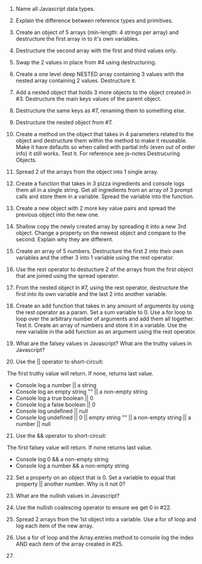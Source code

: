 1. Name all Javascript data types.

2. Explain the difference between reference types and primitives.

3. Create an object of 5 arrays (min-length: 4 strings per array) and destructure the first array in to it's own variables.

4. Destructure the second array with the first and third values only.

5. Swap the 2 values in place from #4 using destructuring.

6. Create a one level deep NESTED array containing 3 values with the nested array containing 2 values. Destructure it.

7. Add a nested object that holds 3 more objects to the object created in #3. Destructure the main keys values of the parent object.

8. Destructure the same keys as #7, renaming them to something else.

9. Destructure the nested object from #7.

10. Create a method on the object that takes in 4 parameters related to the object and destructure them within the method to make it reuseable. Make it have defaults so when called with partial info (even out of order info) it still works. Test it. For reference see js-notes Destrucuring Objects.

11. Spread 2 of the arrays from the object into 1 single array.

12. Create a function that takes in 3 pizza ingredients and console logs them all in a single string. Get all ingredients from an array of 3 prompt calls and store them in a variable. Spread the variable into the function.

13. Create a new object with 2 more key value pairs and spread the previous object into the new one.

14. Shallow copy the newly created array by spreading it into a new 3rd object. Change a property on the newest object and compare to the second. Explain why they are different.

15. Create an array of 5 numbers. Destructure the first 2 into their own variables and the other 3 into 1 variable using the rest operator.

16. Use the rest operator to destucture 2 of the arrays from the first object that are joined using the spread operator.

17. From the nested object in #7, using the rest operator, destructure the first into its own variable and the last 2 into another variable.

18. Create an add function that takes in any amount of arguments by using the rest operator as a param. Set a sum variable to 0. Use a for loop to loop over the arbitrary number of arguments and add them all together. Test it. Create an array of numbers and store it in a variable. Use the new variable in the add function as an argument using the rest operator.

19. What are the falsey values in Javascript? What are the truthy values in Javascript?

20. Use the || operator to short-circuit:

The first truthy value will return. If none, returns last value.

- Console log a number || a string
- Console log an empty string "" || a non-empty string
- Console log a true boolean || 0
- Console log a false boolean || 0
- Console log undefined || null
- Console log undefined || 0 || empty string "" || a non-empty string || a number || null

21. Use the && operator to short-circuit:

The first falsey value will return. If none returns last value.

- Console log 0 && a non-empty string
- Console log a number && a non-empty string

22. Set a property on an object that is 0. Set a variable to equal that property || another number. Why is it not 0?

23. What are the nullish values in Javascript?

24. Use the nullish coalescing operator to ensure we get 0 in #22. 

25. Spread 2 arrays from the 1st object into a variable. Use a for of loop and log each item of the new array.

26. Use a for of loop and the Array.entries method to console log the index AND each item of the array created in #25.

27.